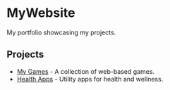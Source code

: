 # MyWebsite

My portfolio showcasing my projects.

## Projects
- [My Games](https://saquibrsl.github.io/MyProjects/) - A collection of web-based games.
- [Health Apps](https://saquibrsl.github.io/HealthApps/) - Utility apps for health and wellness.
